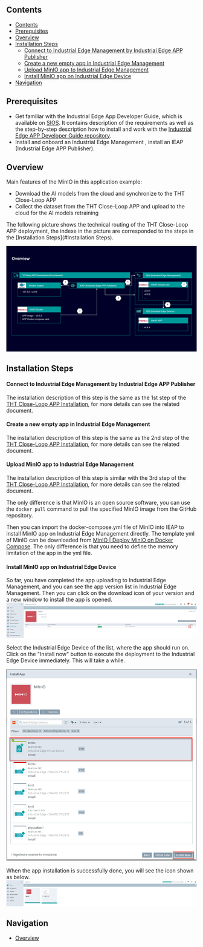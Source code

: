 ## Contents

- [Contents](#Contents)
- [Prerequisites](#Prerequisites)
- [Overview](#Overview)
- [Installation Steps](#Installation-Steps)
  - [Connect to Industrial Edge Management by Industrial Edge APP Publisher](#Connect-to-Industrial-Edge-Management-by-Industrial-Edge-APP-Publisher)
  - [Create a new empty app in Industrial Edge Management](#Create-a-new-empty-app-in-Industrial-Edge-Management)
  - [Upload MinIO app to Industrial Edge Management](#Upload-MinIO-app-to-Industrial-Edge-Management)
  - [Install MinIO app on Industrial Edge Device](#Install-MinIO-app-on-Industrial-Edge-Device)
- [Navigation](#navigation)



## Prerequisites

- Get familiar with the Industrial Edge App Developer Guide, which is available on [SIOS](https://support.industry.siemens.com/cs/ww/en/view/109795865). It contains description of the requirements as well as the step-by-step description how to install and work with the [Industrial Edge APP Developer Guide repository](https://github.com/industrial-edge/Developer-Guide-Hands-on-App).
- Install and onboard an Industrial Edge Management , install an IEAP (Industrial Edge APP Publisher).



## Overview

Main features of the MinIO in this application example:

- Download the AI models from the cloud and synchronize to the THT Close-Loop APP
- Collect the dataset from the THT Close-Loop APP and upload to the cloud for the AI models retraining

The following picture shows the technical routing of the THT Close-Loop APP deployment, the indexe in the picture are corresponded to the steps in the [Installation Steps](#Installation Steps).

![install_minio_overview](graphics/install_minio_overview.png)



## Installation Steps

#### Connect to Industrial Edge Management by Industrial Edge APP Publisher

The installation description of this step is the same as the 1st step of the [THT Close-Loop APP Installation](./install_THT-Close-Loop-APP.md), for more details can see the related document.

#### Create a new empty app in Industrial Edge Management

The installation description of this step is the same as the 2nd step of the [THT Close-Loop APP Installation](./install_THT-Close-Loop-APP.md), for more details can see the related document.

#### Upload MinIO app to Industrial Edge Management

The installation description of this step is similar with the 3rd step of the [THT Close-Loop APP Installation](./install_THT-Close-Loop-APP.md), for more details can see the related document.

The only difference is that MinIO is an open source software, you can use the `docker pull` command to pull the specified MinIO image from the GitHub repository.

Then you can import the docker-compose.yml file of MinIO into IEAP to install MinIO app on Industrial Edge Management directly. The template yml of MinIO can be downloaded from [MinIO | Deploy MinIO on Docker Compose](https://docs.min.io/docs/deploy-minio-on-docker-compose.html). The only difference is that you need to define the memory limitation of the app in the yml file.

#### Install MinIO app on Industrial Edge Device

So far, you have completed the app uploading to Industrial Edge Management, and you can see the app version list in Industrial Edge Management. Then you can click on the download icon of your version and a new window to install the app is opened. ![install_minio_step4-1](graphics/install_minio_step4-1.png)

Select the Industrial Edge Device of the list, where the app should run on. Click on the "Install now" button to execute the deployment to the Industrial Edge Device immediately. This will take a while.

<img src="graphics/install_minio_step4-2.png" alt="install_minio_step4-1" style="zoom:67%;">

When the app installation is successfully done, you will see the icon shown as below.![image-20220510091032940](graphics/install_minio_step4-3.png)



## Navigation

- [Overview](../README.md)

